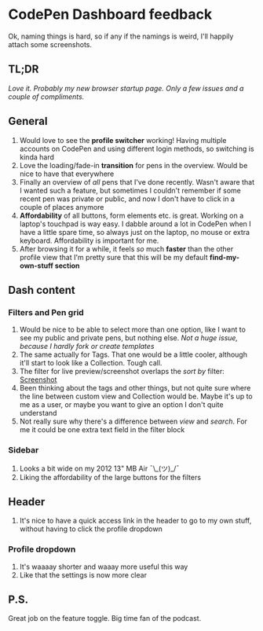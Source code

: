 # CodePen Dashboard feedback

Ok, naming things is hard, so if any if the namings 
is weird, I'll happily attach some screenshots.

## TL;DR
_Love it. Probably my new browser startup page. Only a 
few issues and a couple of compliments._

## General
1. Would love to see the **profile switcher** working!
  Having multiple accounts on CodePen and using 
	different login methods, so switching is kinda hard
1. Love the loading/fade-in **transition** for pens in the 
  overview. Would be nice to have that everywhere
1. Finally an overview of *all* pens that I've done
  recently. Wasn't aware that I wanted such a feature,
	but sometimes I couldn't remember if some recent
	pen was private or public, and now I don't have 
	to click in a couple of places anymore
1. **Affordability** of all buttons, form elements etc. 
  is great. Working on a laptop's touchpad is way
	easy. I dabble around a lot in CodePen when I have
	a little spare time, so always just on the laptop,
	no mouse or extra keyboard. Affordability is
	important for me.
1. After browsing it for a while, it feels *so* much
  **faster** than the other profile view that I'm pretty
	sure that this will be my default 
	**find-my-own-stuff section**
	

## Dash content

### Filters and Pen grid
1. Would be nice to be able to select more than one
  option, like I want to see my public and private
	pens, but nothing else. _Not a huge issue, because 
	I hardly fork or create templates_
1. The same actually for Tags. That one would be a
  little cooler, although it'll start to look like
	a Collection. Tough call.
1. The filter for live preview/screenshot overlaps
  the _sort by_ filter: [Screenshot](https://s3-us-west-2.amazonaws.com/s.cdpn.io/5175/Screen%20Shot%202017-08-15%20at%2022.00.21.png)
1. Been thinking about the tags and other things,
  but not quite sure where the line between custom
	view and Collection would be. Maybe it's up to me
	as a user, or maybe you want to give an option I don't
	quite understand
1. Not really sure why there's a difference between
  _view_ and _search_. For me it could be one extra
	text field in the filter block
	
### Sidebar
1. Looks a bit wide on my 2012 13" MB Air ¯\\_(ツ)\_/¯
1. Liking the affordability of the large buttons for 
  the filters


## Header
1. It's nice to have a quick access link in the header 
  to go to my own stuff, without having to click the 
	profile dropdown

### Profile dropdown
1. It's waaaay shorter and waaay more useful this way
1. Like that the settings is now more clear


## P.S.
Great job on the feature toggle. Big time fan of the podcast.